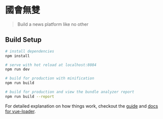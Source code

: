 # 國會無雙

> Build a news platform like no other

## Build Setup

``` bash
# install dependencies
npm install

# serve with hot reload at localhost:8084
npm run dev

# build for production with minification
npm run build

# build for production and view the bundle analyzer report
npm run build --report
```

For detailed explanation on how things work, checkout the [guide](http://vuejs-templates.github.io/webpack/) and [docs for vue-loader](http://vuejs.github.io/vue-loader).
